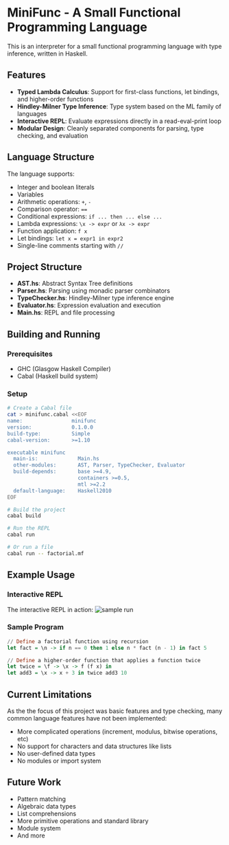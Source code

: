 # MiniFunc - A Small Functional Programming Language

This is an interpreter for a small functional programming language with type inference, written in Haskell.

## Features

* **Typed Lambda Calculus**: Support for first-class functions, let bindings, and higher-order functions
* **Hindley-Milner Type Inference**: Type system based on the ML family of languages
* **Interactive REPL**: Evaluate expressions directly in a read-eval-print loop
* **Modular Design**: Cleanly separated components for parsing, type checking, and evaluation

## Language Structure

The language supports:

* Integer and boolean literals
* Variables 
* Arithmetic operations: `+`, `-`
* Comparison operator: `==`
* Conditional expressions: `if ... then ... else ...`
* Lambda expressions: `\x -> expr` or `λx -> expr`
* Function application: `f x`
* Let bindings: `let x = expr1 in expr2`
* Single-line comments starting with `//`

## Project Structure

* **AST.hs**: Abstract Syntax Tree definitions
* **Parser.hs**: Parsing using monadic parser combinators
* **TypeChecker.hs**: Hindley-Milner type inference engine
* **Evaluator.hs**: Expression evaluation and execution
* **Main.hs**: REPL and file processing

## Building and Running

### Prerequisites

* GHC (Glasgow Haskell Compiler)
* Cabal (Haskell build system)

### Setup

```bash
# Create a Cabal file
cat > minifunc.cabal <<EOF
name:                minifunc
version:             0.1.0.0
build-type:          Simple
cabal-version:       >=1.10

executable minifunc
  main-is:             Main.hs
  other-modules:       AST, Parser, TypeChecker, Evaluator
  build-depends:       base >=4.9,
                       containers >=0.5,
                       mtl >=2.2
  default-language:    Haskell2010
EOF

# Build the project
cabal build

# Run the REPL
cabal run

# Or run a file
cabal run -- factorial.mf
```

## Example Usage

### Interactive REPL

The interactive REPL in action:
![sample run](https://github.com/user-attachments/assets/24f3d381-f184-49a0-8cc2-4c13a014d30f)


### Sample Program

```haskell
// Define a factorial function using recursion
let fact = \n -> if n == 0 then 1 else n * fact (n - 1) in fact 5

// Define a higher-order function that applies a function twice
let twice = \f -> \x -> f (f x) in
let add3 = \x -> x + 3 in twice add3 10
```

## Current Limitations
As the the focus of this project was basic features and type checking, many common language features have not been implemented:
* More complicated operations (increment, modulus, bitwise operations, etc)
* No support for characters and data structures like lists
* No user-defined data types
* No modules or import system

## Future Work

* Pattern matching
* Algebraic data types
* List comprehensions 
* More primitive operations and standard library
* Module system
* And more
